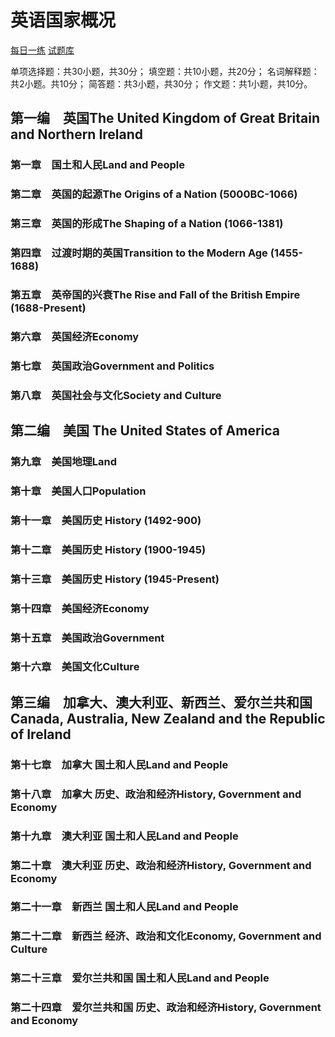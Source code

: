 # 英语国家概况

[每日一练](https://www.educity.cn/tiku/dp106110011434-1.html)
[试题库](https://www.educity.cn/tiku/stk106110011434-1.html)

单项选择题：共30小题，共30分；
填空题：共10小题，共20分；
名词解释题：共2小题。共10分；
简答题：共3小题，共30分；
作文题：共1小题，共10分。

## 第一编　英国The United Kingdom of Great Britain and Northern Ireland
### 第一章　国土和人民Land and People
### 第二章　英国的起源The Origins of a Nation (5000BC-1066)
### 第三章　英国的形成The Shaping of a Nation (1066-1381)
### 第四章　过渡时期的英国Transition to the Modern Age (1455-1688)
### 第五章　英帝国的兴衰The Rise and Fall of the British Empire (1688-Present)
### 第六章　英国经济Economy
### 第七章　英国政治Government and Politics
### 第八章　英国社会与文化Society and Culture
## 第二编　美国 The United States of America
### 第九章　美国地理Land
### 第十章　美国人口Population
### 第十一章　美国历史 History  (1492-900)
### 第十二章　美国历史 History  (1900-1945)
### 第十三章　美国历史 History  (1945-Present)
### 第十四章　美国经济Economy
### 第十五章　美国政治Government
### 第十六章　美国文化Culture
## 第三编　加拿大、澳大利亚、新西兰、爱尔兰共和国Canada, Australia, New Zealand and the Republic of Ireland
### 第十七章　加拿大 国土和人民Land and People
### 第十八章　加拿大 历史、政治和经济History, Government and Economy
### 第十九章　澳大利亚 国土和人民Land and People
### 第二十章　澳大利亚 历史、政治和经济History, Government and Economy
### 第二十一章　新西兰 国土和人民Land and People
### 第二十二章　新西兰 经济、政治和文化Economy, Government and Culture
### 第二十三章　爱尔兰共和国 国土和人民Land and People
### 第二十四章　爱尔兰共和国 历史、政治和经济History, Government and Economy